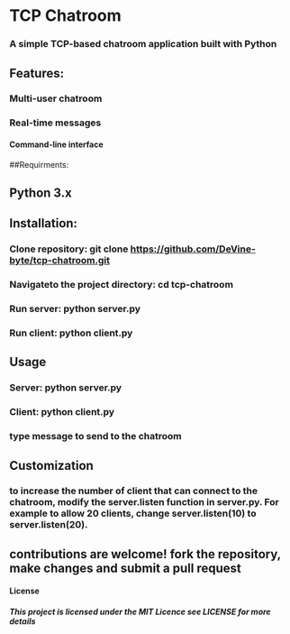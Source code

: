 
# TCP Chatroom

### A simple TCP-based chatroom application built with Python

## Features:

### Multi-user chatroom
### Real-time messages
#### Command-line interface

##Requirments:

## Python 3.x

## Installation:

### Clone repository: git clone https://github.com/DeVine-byte/tcp-chatroom.git
### Navigateto the project directory: cd tcp-chatroom
### Run server: python server.py
### Run client: python client.py

## Usage

### Server: python server.py
### Client: python client.py
### type message to send to the chatroom

## Customization

### to increase the number of client that can connect to the chatroom, modify the server.listen function in server.py. For example to allow 20 clients, change server.listen(10) to server.listen(20).

## contributions are welcome! fork the repository, make changes and submit a pull request

#### License

##### This project is licensed under the MIT Licence see LICENSE for more details
